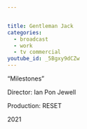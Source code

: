 ```yaml
---


title: Gentleman Jack
categories:
  - broadcast
  - work
  - tv commercial
youtube_id: _5Bgxy9dCZw
---
```


&ldquo;Milestones&rdquo;

Director: Ian Pon Jewell

Production: RESET

2021
